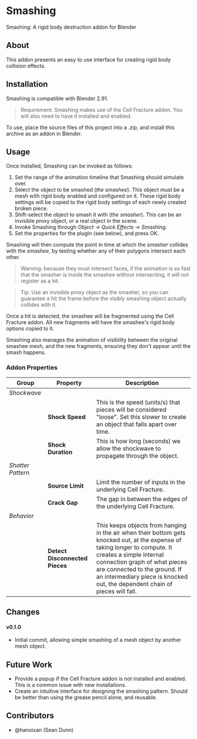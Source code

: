 # Smashing

Smashing: A rigid body destruction addon for Blender

## About

This addon presents an easy to use interface for creating rigid body collision effects. 

## Installation

Smashing is compatible with Blender 2.91.

> Requirement: Smashing makes use of the Cell Fracture addon. You will also need to have it installed and enabled.

To use, place the source files of this project into a .zip, and install this archive as an addon in Blender.

## Usage

Once installed, Smashing can be invoked as follows:

1. Set the range of the animation timeline that Smashing should simulate over.
2. Select the object to be smashed (*the smashee*). This object must be a mesh with rigid body enabled and configured on it. These rigid body settings will be copied to the rigid body settings of each newly created broken piece.
3. Shift-select the object to smash it with (*the smasher*). This can be an invisible proxy object, or a real object in the scene.
4. Invoke Smashing through *Object -> Quick Effects -> Smashing*.
5. Set the properties for the plugin (see below), and press OK.

Smashing will then compute the point in time at which the *smasher* collides with the *smashee*, by testing whether any of their polygons intersect each other.

> Warning: because they must intersect faces, if the animation is so fast that the smasher is inside the smashee without intersecting, it will not register as a hit.

> Tip: Use an invisible proxy object as the smasher, so you can guarantee a hit the frame before the visibly smashing object actually collides with it.

Once a hit is detected, the smashee will be fragmented using the Cell Fracture addon. All new fragments will have the smashee's rigid body options copied to it.

Smashing also manages the animation of visibility between the original smashee mesh, and the new fragments, ensuring they don't appear until the smash happens.

### Addon Properties

| Group | Property | Description |
| --- | --- | --- |
| *Shockwave* |||
|| **Shock Speed** | This is the speed (units/s) that pieces will be considered "loose". Set this slower to create an object that falls apart over time. |
|| **Shock Duration** | This is how long (seconds) we allow the shockwave to propagate through the object. |
| *Shatter Pattern* |||
|| **Source Limit** | Limit the number of inputs in the underlying Cell Fracture. |
|| **Crack Gap** | The gap in between the edges of the underlying Cell Fracture. |
| *Behavior* |||
|| **Detect Disconnected Pieces** | This keeps objects from hanging in the air when their bottom gets knocked out, at the expense of taking longer to compute. It creates a simple internal connection graph of what pieces are connected to the ground. If an intermediary piece is knocked out, the dependent chain of pieces will fall. |

## Changes

#### v0.1.0

- Initial commit, allowing simple smashing of a mesh object by another mesh object.

## Future Work

* Provide a popup if the Cell Fracture addon is not installed and enabled. This is a common issue with new installations.
* Create an intuitive interface for designing the smashing pattern. Should be better than using the grease pencil alone, and reusable.

## Contributors

* @hanoixan (Sean Dunn)
